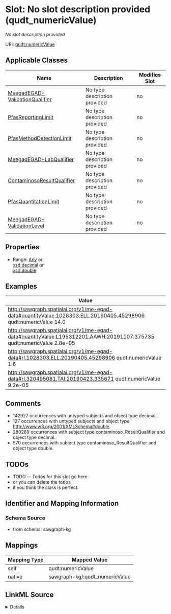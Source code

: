 

# Slot: No slot description provided (qudt_numericValue)


_No slot description provided_





URI: [qudt:numericValue](http://qudt.org/schema/qudt/numericValue)



<!-- no inheritance hierarchy -->





## Applicable Classes

| Name | Description | Modifies Slot |
| --- | --- | --- |
| [MeegadEGAD-ValidationQualifier](../classes/MeegadEGAD-ValidationQualifier.md) | No type description provided |  no  |
| [PfasReportingLimit](../classes/PfasReportingLimit.md) | No type description provided |  no  |
| [PfasMethodDetectionLimit](../classes/PfasMethodDetectionLimit.md) | No type description provided |  no  |
| [MeegadEGAD-LabQualifier](../classes/MeegadEGAD-LabQualifier.md) | No type description provided |  no  |
| [ContaminosoResultQualifier](../classes/ContaminosoResultQualifier.md) | No type description provided |  no  |
| [PfasQuantitationLimit](../classes/PfasQuantitationLimit.md) | No type description provided |  no  |
| [MeegadEGAD-ValidationLevel](../classes/MeegadEGAD-ValidationLevel.md) | No type description provided |  no  |







## Properties

* Range: [Any](../classes/Any.md)&nbsp;or&nbsp;<br />[xsd:decimal](http://www.w3.org/2001/XMLSchema#decimal)&nbsp;or&nbsp;<br />[xsd:double](http://www.w3.org/2001/XMLSchema#double)






## Examples

| Value |
| --- |
| http://sawgraph.spatialai.org/v1/me-egad-data#quantityValue.1028303.ELL.20190405.45298906 qudt:numericValue 14.0 |
| http://sawgraph.spatialai.org/v1/me-egad-data#quantityValue.L195312201.AAWH.20191107.375735 qudt:numericValue 2.8e-05 |
| http://sawgraph.spatialai.org/v1/me-egad-data#rl.1028303.ELL.20190405.45298906 qudt:numericValue 1.6 |
| http://sawgraph.spatialai.org/v1/me-egad-data#rl.320495081.TAI.20190423.335671 qudt:numericValue 9.2e-05 |

## Comments

* 142927 occurrences with untyped subjects and object type decimal.
* 127 occurrences with untyped subjects and object type http://www.w3.org/2001/XMLSchema#double.
* 280289 occurrences with subject type contaminoso_ResultQualifier and object type decimal.
* 570 occurrences with subject type contaminoso_ResultQualifier and object type double.

## TODOs

* TODO -- Todos for this slot go here
* or you can delete the todos
* if you think the class is perfect.

## Identifier and Mapping Information







### Schema Source


* from schema: sawgraph-kg




## Mappings

| Mapping Type | Mapped Value |
| ---  | ---  |
| self | qudt:numericValue |
| native | sawgraph-kg/:qudt_numericValue |




## LinkML Source

<details>
```yaml
name: qudt_numericValue
description: No slot description provided
title: No slot description provided
todos:
- TODO -- Todos for this slot go here
- or you can delete the todos
- if you think the class is perfect.
comments:
- 142927 occurrences with untyped subjects and object type decimal.
- 127 occurrences with untyped subjects and object type http://www.w3.org/2001/XMLSchema#double.
- 280289 occurrences with subject type contaminoso_ResultQualifier and object type
  decimal.
- 570 occurrences with subject type contaminoso_ResultQualifier and object type double.
examples:
- value: http://sawgraph.spatialai.org/v1/me-egad-data#quantityValue.1028303.ELL.20190405.45298906
    qudt:numericValue 14.0
- value: http://sawgraph.spatialai.org/v1/me-egad-data#quantityValue.L195312201.AAWH.20191107.375735
    qudt:numericValue 2.8e-05
- value: http://sawgraph.spatialai.org/v1/me-egad-data#rl.1028303.ELL.20190405.45298906
    qudt:numericValue 1.6
- value: http://sawgraph.spatialai.org/v1/me-egad-data#rl.320495081.TAI.20190423.335671
    qudt:numericValue 9.2e-05
from_schema: sawgraph-kg
rank: 1000
slot_uri: qudt:numericValue
alias: qudt_numericValue
domain_of:
- contaminoso_ResultQualifier
range: Any
any_of:
- range: decimal
- range: double

```
</details>